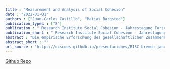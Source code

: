 ```yaml
---
title : "Measurement and Analysis of Social Cohesion"
date : "2022-01-01"
authors : ["Juan-Carlos Castillo", "Matias Bargsted"]
publication_types : ["8"]
publication : " Research Institute Social Cohesion - Jahrestagung Forschungscluster 2 . Bremen  (Online)"
publication_short : " Research Institute Social Cohesion - Jahrestagung Forschungscluster 2 . Bremen  (Online)"
abstract : "Die empirische Erforschung des gesellschaftlichen Zusammenhalts erfordert, das Konzept bzw. die jeweils interessierenden Aspekte des gesellschaftlichen Zusammenhalts operationalisierbar und messbar zu machen. Dafür müssen nicht nur theoretische Konzeptionen des gesellschaftlichen Zusammenhalts ausgearbeitet, sondern auch geeignete Erhebungsinstrumente entwickelt und Dateninfrastrukturen geschaffen werden. Im FGZ ist deshalb mit dem Zusammenhaltspanel ein neuer Längsschnitt-Survey entwickelt worden, der sowohl etablierte wie neuartige Erhebungsinstrumente zur systematischen Analyse des gesellschaftlichen Zusammenhalts in Deutschland enthält. Mit dem Regionalpanel werden zudem 12 ausgewählte Regionen in Deutschland intensiv im Hinblick auf die lokalen Strukturbedingungen des Zusammenhalts vor Ort analysierbar. Mit diesen Surveys möchte das FGZ einen zentralen Beitrag leisten zum Aufbau und zur Erweiterung nationaler wie internationaler Dateninfrastrukturen zur empirischen Analyse des gesellschaftlichen Zusammenhalts. Das Panel beschäftigt sich vor diesem Hintergrund mit den Fragen der Konzeption und Analyse gesellschaftlichen Zusammenhalts auf Basis von quantitativen Surveys. Jan Delhey präsentiert Überlegungen und Analysen zum gesellschaftlichen Zusammenhalt aus den Perspektiven der Sozialindikatoren und Quality-of-Life- Forschung sowie des „Radar gesellschaftlicher Zusammenhalt“. Ein weiterer Vortrag stellt die konzeptionellen Überlegungen und empirischen Befunde zum gesellschaftlichen Zusammenhalt in Deutschland auf Basis der FGZ-Surveys des Zusammenhaltspanels und des Regionalpanels vor. Das Centro de Estudios del Conflicto y la Cohesión Social (COES) hat als chilenisches Pendant zum FGZ einen Survey zur Analyse des gesellschaftlichen Zusammenhalts in Chile entwickelt. Juan Carlos Castillo und Matías Bargsted (beide COES) präsentieren auf dessen Basis empirische Analysen zum gesellschaftlichen Zusammenhalt in einem der ungleichsten Länder der Welt."
abstract_short : ""
url_source : "https://ocscoes.github.io/presentaciones/RISC-bremen-january2022.html"
---
```

[Github Repo](https://github.com/ocscoes/presentaciones)
